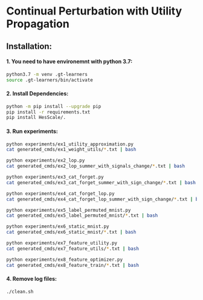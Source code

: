 # Continual Perturbation with Utility Propagation

## Installation:
#### 1. You need to have environemnt with python 3.7:
``` sh
python3.7 -m venv .gt-learners
source .gt-learners/bin/activate
```
#### 2. Install Dependencies:
```sh
python -m pip install --upgrade pip
pip install -r requirements.txt 
pip install HesScale/.
```

#### 3. Run experiments:
```sh
python experiments/ex1_utility_approximation.py
cat generated_cmds/ex1_weight_utils/*.txt | bash

python experiments/ex2_lop.py
cat generated_cmds/ex2_lop_summer_with_signals_change/*.txt | bash

python experiments/ex3_cat_forget.py
cat generated_cmds/ex3_cat_forget_summer_with_sign_change/*.txt | bash

python experiments/ex4_cat_forget_lop.py
cat generated_cmds/ex4_cat_forget_lop_summer_with_sign_change/*.txt | bash

python experiments/ex5_label_permuted_mnist.py
cat generated_cmds/ex5_label_permuted_mnist/*.txt | bash

python experiments/ex6_static_mnist.py
cat generated_cmds/ex6_static_mnist/*.txt | bash

python experiments/ex7_feature_utility.py
cat generated_cmds/ex7_feature_utils/*.txt | bash

python experiments/ex8_feature_optimizer.py
cat generated_cmds/ex8_feature_train/*.txt | bash
```

#### 4. Remove log files:
```sh
./clean.sh
```